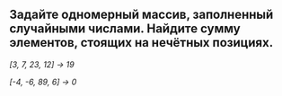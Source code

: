 ## Задайте одномерный массив, заполненный случайными числами. Найдите сумму элементов, стоящих на нечётных позициях.

*[3, 7, 23, 12] -> 19*

*[-4, -6, 89, 6] -> 0*